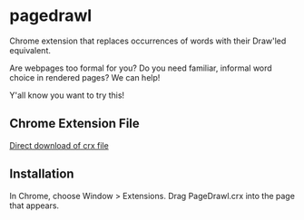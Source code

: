 pagedrawl
=============

Chrome extension that replaces occurrences of words with their Draw'led equivalent.

Are webpages too formal for you? Do you need familiar, informal word choice in rendered pages?  We can help!

Y'all know you want to try this!



Chrome Extension File
------------
[Direct download of crx file](https://github.com/edyesed/pagedrawl/blob/master/PageDrawl.crx?raw=true)


Installation
------------

In Chrome, choose Window > Extensions.  Drag PageDrawl.crx into the page that appears.
